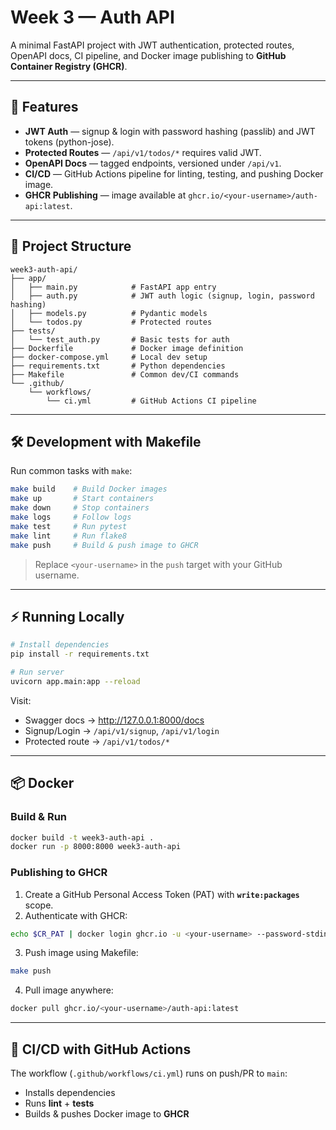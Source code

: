 # Week 3 — Auth API

A minimal FastAPI project with JWT authentication, protected routes, OpenAPI docs, CI pipeline, and Docker image publishing to **GitHub Container Registry (GHCR)**.

---

## 🚀 Features

- **JWT Auth** — signup & login with password hashing (passlib) and JWT tokens (python-jose).  
- **Protected Routes** — `/api/v1/todos/*` requires valid JWT.  
- **OpenAPI Docs** — tagged endpoints, versioned under `/api/v1`.  
- **CI/CD** — GitHub Actions pipeline for linting, testing, and pushing Docker image.  
- **GHCR Publishing** — image available at `ghcr.io/<your-username>/auth-api:latest`.

---

## 📂 Project Structure

```
week3-auth-api/
├── app/
│   ├── main.py            # FastAPI app entry
│   ├── auth.py            # JWT auth logic (signup, login, password hashing)
│   ├── models.py          # Pydantic models
│   └── todos.py           # Protected routes
├── tests/
│   └── test_auth.py       # Basic tests for auth
├── Dockerfile             # Docker image definition
├── docker-compose.yml     # Local dev setup
├── requirements.txt       # Python dependencies
├── Makefile               # Common dev/CI commands
└── .github/
    └── workflows/
        └── ci.yml         # GitHub Actions CI pipeline
```

---

## 🛠️ Development with Makefile

Run common tasks with `make`:

```bash
make build    # Build Docker images
make up       # Start containers
make down     # Stop containers
make logs     # Follow logs
make test     # Run pytest
make lint     # Run flake8
make push     # Build & push image to GHCR
```

> Replace `<your-username>` in the `push` target with your GitHub username.

---

## ⚡ Running Locally

```bash
# Install dependencies
pip install -r requirements.txt

# Run server
uvicorn app.main:app --reload
```

Visit:
- Swagger docs → http://127.0.0.1:8000/docs  
- Signup/Login → `/api/v1/signup`, `/api/v1/login`  
- Protected route → `/api/v1/todos/*`  

---

## 📦 Docker

### Build & Run

```bash
docker build -t week3-auth-api .
docker run -p 8000:8000 week3-auth-api
```

### Publishing to GHCR

1. Create a GitHub Personal Access Token (PAT) with **`write:packages`** scope.  
2. Authenticate with GHCR:
```bash
echo $CR_PAT | docker login ghcr.io -u <your-username> --password-stdin
```
3. Push image using Makefile:
```bash
make push
```
4. Pull image anywhere:
```bash
docker pull ghcr.io/<your-username>/auth-api:latest
```

---

## 📜 CI/CD with GitHub Actions

The workflow (`.github/workflows/ci.yml`) runs on push/PR to `main`:

- Installs dependencies  
- Runs **lint** + **tests**  
- Builds & pushes Docker image to **GHCR**

